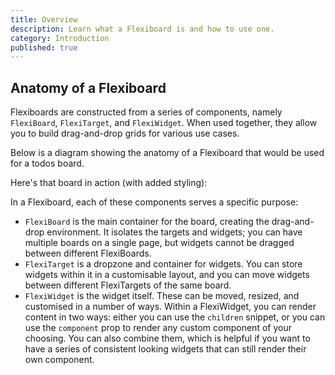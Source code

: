 ```yaml
---
title: Overview
description: Learn what a Flexiboard is and how to use one.
category: Introduction
published: true
---
```


<script lang="ts">
	import FlexiBoardAnatomy from '$lib/components/docs/overview/flexiboard-anatomy.svelte';
    import FlexiBoardExample from '$lib/components/docs/overview/flexiboard-example.svelte';

	import { FlexiBoard, FlexiTarget, FlexiWidget } from 'svelte-flexiboards';
</script>

## Anatomy of a Flexiboard

Flexiboards are constructed from a series of components, namely `FlexiBoard`, `FlexiTarget`, and `FlexiWidget`. When used together, they allow you to build drag-and-drop grids for various use cases.

Below is a diagram showing the anatomy of a Flexiboard that would be used for a todos board.
<FlexiBoardAnatomy />

Here's that board in action (with added styling):
<FlexiBoardExample />

In a Flexiboard, each of these components serves a specific purpose:

- `FlexiBoard` is the main container for the board, creating the drag-and-drop environment. It isolates the targets and widgets; you can have multiple boards on a single page, but widgets cannot be dragged between different FlexiBoards.
- `FlexiTarget` is a dropzone and container for widgets. You can store widgets within it in a customisable layout, and you can move widgets between different FlexiTargets of the same board.
- `FlexiWidget` is the widget itself. These can be moved, resized, and customised in a number of ways. Within a FlexiWidget, you can render content in two ways: either you can use the `children` snippet, or you can use the `component` prop to render any custom component of your choosing. You can also combine them, which is helpful if you want to have a series of consistent looking widgets that can still render their own component.
